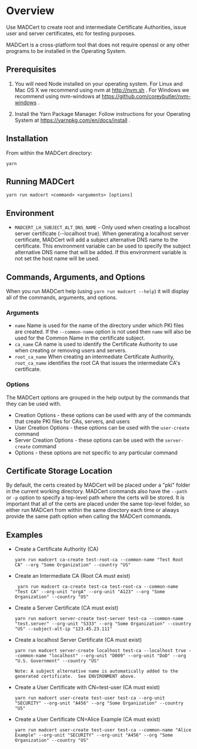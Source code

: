 # Overview

Use MADCert to create root and intermediate Certificate Authorities, issue user and server certificates, etc for testing purposes.

MADCert is a cross-platform tool that does not require openssl or any other programs to be installed in the Operating System.

## Prerequisites

1.  You will need Node installed on your operating system. For Linux and Mac OS X we recommend using nvm
    at http://nvm.sh . For Windows we recommend using nvm-windows at https://github.com/coreybutler/nvm-windows .

2.  Install the Yarn Package Manager. Follow instructions for your Operating System at https://yarnpkg.com/en/docs/install .

## Installation

From within the MADCert directory:

    yarn

## Running MADCert

    yarn run madcert <command> <arguments> [options]

## Environment

-   `MADCERT_LH_SUBJECT_ALT_DNS_NAME` - Only used when creating a localhost server certificate (--localhost true). When generating a localhost server certificate, MADCert will add a subject alternative DNS name to the certificate. This environment variable can be used to specify the subject alternative DNS name that will be added. If this environment variable is not set the host name will be used.

## Commands, Arguments, and Options

When you run MADCert help (using `yarn run madcert --help`) it will display all of the commands, arguments, and options.

### Arguments

-   `name` Name is used for the name of the directory under which PKI files are created. If the `--common-name` option is not used then `name` will also be used for the Common Name in the certificate subject.
-   `ca_name` CA name is used to identify the Certificate Authority to use when creating or removing users and servers.
-   `root_ca_name` When creating an intermediate Certificate Authority, `root_ca_name` identifies the root CA that issues
    the intermediate CA's certificate.

### Options

The MADCert options are grouped in the help output by the commands that they can be used with.

-   Creation Options - these options can be used with any of the commands that create PKI files for CAs, servers, and users
-   User Creation Options - these options can be used with the `user-create` command
-   Server Creation Options - these options can be used with the `server-create` command
-   Options - these options are not specific to any particular command

## Certificate Storage Location

By default, the certs created by MADCert will be placed under a "pki" folder in the current working directory. MADCert commands also have the `--path` or `-p` option to specify
a top-level path where the certs will be stored. It is important that all of the certs are placed under the same top-level folder, so either run MADCert from within the same
directory each time or always provide the same path option when calling the MADCert commands.

## Examples

-   Create a Certificate Authority (CA)

        yarn run madcert ca-create test-root-ca --common-name "Test Root CA" --org "Some Organization" --country "US"

-   Create an Intermediate CA (Root CA must exist)

         yarn run madcert ca-create test-ca test-root-ca --common-name "Test CA" --org-unit "orgA" --org-unit "A123" --org "Some Organization" --country "US"

-   Create a Server Certificate (CA must exist)

        yarn run madcert server-create test-server test-ca --common-name "test.server" --org-unit "S333" --org "Some Organization" --country "US" --subject-alt-ip "123.45.23.111"

-   Create a localhost Server Certificate (CA must exist)

        yarn run madcert server-create localhost test-ca --localhost true --common-name "localhost" --org-unit "D009" --org-unit "DoD" --org "U.S. Government" --country "US"

        Note: A subject alternative name is automatically added to the generated certificate.  See ENVIRONMENT above.

-   Create a User Certificate with CN=test-user (CA must exist)

        yarn run madcert user-create test-user test-ca --org-unit "SECURITY" --org-unit "A456" --org "Some Organization" --country "US"

-   Create a User Certificate CN=Alice Example (CA must exist)

        yarn run madcert user-create test-user test-ca --common-name "Alice Example" --org-unit "SECURITY" --org-unit "A456" --org "Some Organization" --country "US"